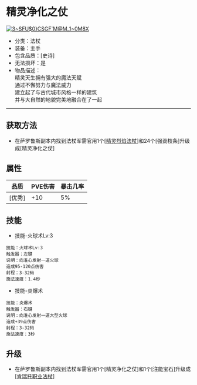# 精灵净化之仗
<a href="https://ibb.co/RcJtBDK"><img src="https://i.ibb.co/yqxKYQC/3-SFU-0-CSGF-M-M-1-0-M8-X.png" alt="3~SFU$0}CSGF`M@M_1~0M8X" border="0"></a>
* 分类：法杖
* 装备：主手
* 包含品质：[史诗]
* 无法损坏：是
* 物品描述：<br/>精灵天生拥有强大的魔法天赋<br/>通过不懈努力与魔法威力<br/>建立起了与古代城市风格一样的建筑<br/>并与大自然的地貌完美地融合在了一起
---
## 获取方法
* 在萨罗鲁斯副本内找到法杖军需官用1个[<a href="https://github.com/LeafletXD/Minecraft-Yuanchu-Server-Wiki/blob/main/Wiki/RPG%E9%81%93%E5%85%B7/%E8%BF%9C%E7%A8%8B%E6%AD%A6%E5%99%A8/%E6%B3%95%E6%9D%96/%E7%B2%BE%E7%81%B5%E7%83%88%E7%84%B0%E6%B3%95%E6%9D%96.md">精灵烈焰法杖<a/>]和24个[强劲枝条]升级成[精灵净化之仗]
## 属性
|品质|PVE伤害|暴击几率|
|----|----|----|
|[优秀]|+10|5%|
## 技能
* 技能-火球术Lv:3
```
技能：火球术Lv:3
触发器：左键
说明：向准心发射一道火球
造成95-120点伤害
射程：3-32码
施法速度：1.4秒
```
* 技能-炎爆术
```
技能：炎爆术
触发器：右键
说明：向准心发射一道大型火球
造成+39点伤害
射程：3-32码
施法速度：3秒
```
## 升级
* 在萨罗鲁斯副本内找到法杖军需官用1个[精灵净化之仗]和1个[注能宝石]升级成[<a href="https://github.com/LeafletXD/Minecraft-Yuanchu-Server-Wiki/blob/main/Wiki/RPG%E9%81%93%E5%85%B7/%E8%BF%9C%E7%A8%8B%E6%AD%A6%E5%99%A8/%E6%B3%95%E6%9D%96/%E8%82%AF%E7%91%9E%E6%89%98%E8%81%8C%E4%B8%9A%E6%B3%95%E6%9D%96.md">肯瑞托职业法杖<a/>]


